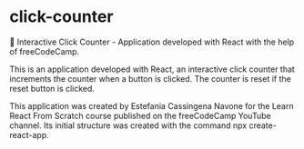 # click-counter
📌 Interactive Click Counter - Application developed with React with the help of freeCodeCamp.

This is an application developed with React, an interactive click counter that increments the counter when a button is clicked. The counter is reset if the reset button is clicked.

This application was created by Estefania Cassingena Navone for the Learn React From Scratch course published on the freeCodeCamp YouTube channel. Its initial structure was created with the command npx create-react-app.

